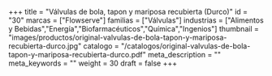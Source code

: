 +++
title = "Válvulas de bola, tapon y mariposa recubierta (Durco)"
id = "30"
marcas = ["Flowserve"]
familias = ["Válvulas"]
industrias = ["Alimentos y Bebidas","Energía","Biofarmacéuticos","Química","Ingenios"]
thumbnail = "images/productos/original-valvulas-de-bola-tapon-y-mariposa-recubierta-durco.jpg"
catalogo = "/catalogos/original-valvulas-de-bola-tapon-y-mariposa-recubierta-durco.pdf"
meta_description = ""
meta_keywords = ""
weight = 30
draft = false
+++
